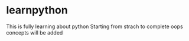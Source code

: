 # learnpython
This is fully learning about python
Starting from strach to complete oops concepts will be added

